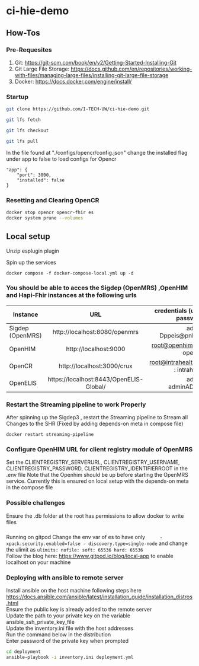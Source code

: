 # ci-hie-demo


## How-Tos

### Pre-Requesites 
1. Git: https://git-scm.com/book/en/v2/Getting-Started-Installing-Git
2. Git Large File Storage: https://docs.github.com/en/repositories/working-with-files/managing-large-files/installing-git-large-file-storage
3. Docker: https://docs.docker.com/engine/install/

### Startup

```sh
git clone https://github.com/I-TECH-UW/ci-hie-demo.git

git lfs fetch

git lfs checkout

git lfs pull

```
In the file found at "./configs/opencr/config.json" change the
installed flag under app to false to load configs for Opencr  
```
"app": {
    "port": 3000,
    "installed": false
}
```


### Resetting and Clearing OpenCR 
```sh
docker stop opencr opencr-fhir es
docker system prune --volumes
```
## Local setup

Unzip esplugin plugin

Spin up the services

```
docker compose -f docker-compose-local.yml up -d
```
### You should be able to acces the Sigdep (OpenMRS) ,OpenHIM and Hapi-Fhir instances  at the following urls
| Instance  |     URL       | credentials (user : password)|
|---------- |:-------------:|------:                       |
| Sigdep (OpenMRS)   | http://localhost:8080/openmrs  |  admin : Dppeis@pnls_16 |
| OpenHIM   | http://localhost:9000  |  root@openhim.org : openhim |
| OpenCR    | http://localhost:3000/crux  |  root@intrahealth.org  : intrahealth|
| OpenELIS | https://localhost:8443/OpenELIS-Global/ |    admin : adminADMIN!| 

### Restart the Streaming pipeline to work Properly
After spinning up the Sigdep3 , restart the Streaming pipeline to Stream all Changes to the SHR (Fixed by adding depends-on meta in compose file)
```
docker restart streaming-pipeline
```

### Configure OpenHIM URL for client registry module of OpenMRS
Set the CLIENTREGISTRY_SERVERURL, CLIENTREGISTRY_USERNAME, CLIENTREGISTRY_PASSWORD, CLIENTREGISTRY_IDENTIFIERROOT in the .env file
Note that the Openhim should be up before starting the OpenMRS service. Currently this is ensured on local setup with the depends-on meta in the compose file


### Possible challenges
Ensure the .db folder at the root has permissions to allow docker to write files

###
Running on gitpod
Change the env var of es to have only 
`      - xpack.security.enabled=false
        - discovery.type=single-node
`
and change the ulimit as 
`
ulimits:
      nofile:
        soft: 65536
        hard: 65536
`    
Follow the blog here: https://www.gitpod.io/blog/local-app to enable localhost on your machine

### Deploying with ansible to remote server
Install ansible on the host machine following steps here https://docs.ansible.com/ansible/latest/installation_guide/installation_distros.html    
Ensure the public key is already added to the remote server    
Update the path to your private key on the variable ansible_ssh_private_key_file    
Update the inventory.ini file with the host addresses    
Run the command below in the distribution    
Enter password of the private key when prompted    

```sh
cd deployment
ansible-playbook -i inventory.ini deployment.yml
```
